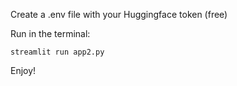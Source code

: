 Create a .env file with your Huggingface token (free)

Run in the terminal:
```
streamlit run app2.py

```

Enjoy!